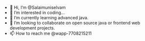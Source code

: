- 👋 Hi, I’m @Salaimuniselvam
- 👀 I’m interested in coding...
- 🌱 I’m currently learning advanced java.
- 💞️ I’m looking to collaborate on open source java or frontend web development projects.
- 📫 How to reach me @wapp-7708215211


<!---
Salaimuniselvam/Salaimuniselvam is a ✨ special ✨ repository because its `README.md` (this file) appears on your GitHub profile.
You can click the Preview link to take a look at your changes.
--->
